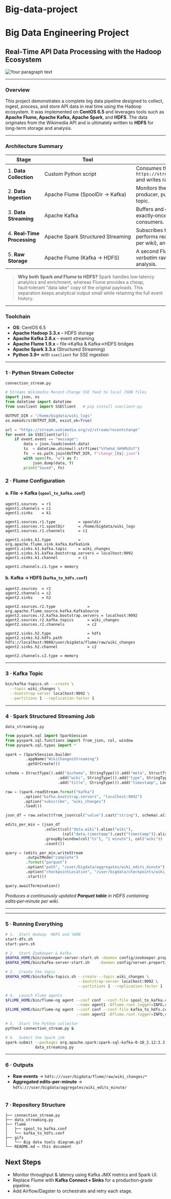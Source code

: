 # Big-data-project

# Big Data Engineering Project

## Real‑Time API Data Processing with the Hadoop Ecosystem


![Your paragraph text](https://github.com/user-attachments/assets/d789a20b-5c3b-4c84-850a-236ffe18b11e)

---

### Overview

This project demonstrates a complete big data pipeline designed to collect, ingest, process, and store API data in real time using the Hadoop ecosystem. It was implemented on **CentOS 6.5** and leverages tools such as **Apache Flume, Apache Kafka, Apache Spark**, and **HDFS**. The data originates from the Wikimedia API and is ultimately written to **HDFS** for long-term storage and analysis.

---

### Architecture Summary

| Stage                       | Tool                              | What Happens                                                                                                                                                            |
| --------------------------- | --------------------------------- | ----------------------------------------------------------------------------------------------------------------------------------------------------------------------- |
| 1. **Data Collection**      | Custom Python script              | Consumes the *Server‑Sent Events* (SSE) endpoint `https://stream.wikimedia.org/v2/stream/recentchange` and writes raw JSON files locally.                               |
| 2. **Data Ingestion**       | Apache Flume (SpoolDir → Kafka)   | Monitors the local JSON directory and acts as a Kafka producer, publishing each file to the `wiki_changes` topic.                                                       |
| 3. **Data Streaming**       | Apache Kafka                      | Buffers and distributes the live event stream; provides exactly‑once ordered delivery to downstream consumers.                                                          |
| 4. **Real‑Time Processing** | Apache Spark Structured Streaming | Subscribes to the `wiki_changes` topic, parses the JSON, performs real‑time aggregations (e.g., edits‑per‑minute per wiki), and writes the curated stream back to HDFS. |
| 5. **Raw Storage**          | Apache Flume (Kafka → HDFS)       | A second Flume agent tails Kafka and stores the *verbatim* raw events into HDFS for replay or deep analysis.                                                            |

> **Why both Spark *and* Flume to HDFS?**
> Spark handles low‑latency analytics and enrichment, whereas Flume provides a cheap, fault‑tolerant "data lake" copy of the original payloads. This separation keeps analytical output small while retaining the full event history.

---

### Toolchain

* **OS**: CentOS 6.5 
* **Apache Hadoop 3.3.x** – HDFS storage
* **Apache Kafka 2.8.x** – event streaming
* **Apache Flume 1.9.x** – file→Kafka & Kafka→HDFS bridges
* **Apache Spark 3.3.x** (Structured Streaming)
* **Python 3.9+** with `sseclient` for SSE ingestion

---

### 1 · Python Stream Collector

`connection_stream.py`

```python
# Streams Wikimedia Recent‑Change SSE feed to local JSON files
import json, os
from datetime import datetime
from sseclient import SSEClient   # pip install sseclient-py

OUTPUT_DIR = "/home/bigdata/wiki_logs"
os.makedirs(OUTPUT_DIR, exist_ok=True)

url = "https://stream.wikimedia.org/v2/stream/recentchange"
for event in SSEClient(url):
    if event.event == "message":
        data = json.loads(event.data)
        ts  = datetime.utcnow().strftime("%Y%m%d_%H%M%S%f")
        fn  = os.path.join(OUTPUT_DIR, f"change_{ts}.json")
        with open(fn, "w") as f:
            json.dump(data, f)
        print("Saved", fn)
```

### 2 · Flume Configuration

#### a. File → Kafka (`spool_to_kafka.conf`)

```properties
agent1.sources  = r1
agent1.channels = c1
agent1.sinks    = k1

agent1.sources.r1.type          = spooldir
agent1.sources.r1.spoolDir      = /home/bigdata/wiki_logs
agent1.sources.r1.channels      = c1

agent1.sinks.k1.type            = org.apache.flume.sink.kafka.KafkaSink
agent1.sinks.k1.kafka.topic     = wiki_changes
agent1.sinks.k1.kafka.bootstrap.servers = localhost:9092
agent1.sinks.k1.channel         = c1

agent1.channels.c1.type = memory
```

#### b. Kafka → HDFS (`kafka_to_hdfs.conf`)

```properties
agent2.sources  = r2
agent2.channels = c2
agent2.sinks    = h2

agent2.sources.r2.type              = org.apache.flume.source.kafka.KafkaSource
agent2.sources.r2.kafka.bootstrap.servers = localhost:9092
agent2.sources.r2.kafka.topics      = wiki_changes
agent2.sources.r2.channels          = c2

agent2.sinks.h2.type                = hdfs
agent2.sinks.h2.hdfs.path           = hdfs://localhost:9000/user/bigdata/flume/raw/wiki_changes
agent2.sinks.h2.channel             = c2

agent2.channels.c2.type = memory
```
---

### 3 · Kafka Topic

```bash
bin/kafka-topics.sh --create \
  --topic wiki_changes \
  --bootstrap-server localhost:9092 \
  --partitions 1 --replication-factor 1
```

---

### 4 · Spark Structured Streaming Job 

`data_streaming.py`

```python
from pyspark.sql import SparkSession
from pyspark.sql.functions import from_json, col, window
from pyspark.sql.types import *

spark = (SparkSession.builder
         .appName("WikiChangesStreaming")
         .getOrCreate())

schema = StructType().add("$schema", StringType()).add("meta", StructType())\
                       .add("wiki", StringType()).add("type", StringType())\
                       .add("title", StringType()).add("timestamp", LongType())

raw = (spark.readStream.format("kafka")
        .option("kafka.bootstrap.servers", "localhost:9092")
        .option("subscribe", "wiki_changes")
        .load())

json_df = raw.select(from_json(col("value").cast("string"), schema).alias("data"))

edits_per_min = (json_df
                 .select(col("data.wiki").alias("wiki"),
                         (col("data.timestamp").cast("timestamp")).alias("ts"))
                 .groupBy(window(col("ts"), "1 minute"), col("wiki"))
                 .count())

query = (edits_per_min.writeStream
         .outputMode("complete")
         .format("parquet")
         .option("path", "/user/bigdata/aggregates/wiki_edits_minute")
         .option("checkpointLocation", "/user/bigdata/checkpoints/wiki_edits_minute")
         .start())

query.awaitTermination()
```

*Produces a continuously updated **Parquet table** in HDFS containing *edits‑per‑minute per wiki*.*

---

---

### 5 · Running Everything

```bash
# 1.  Start Hadoop  HDFS and YARN
start-dfs.sh  
start-yarn.sh

# 2.  Start ZooKeeper & Kafka
$KAFKA_HOME/bin/zookeeper-server-start.sh -daemon config/zookeeper.properties
$KAFKA_HOME/bin/kafka-server-start.sh    -daemon config/server.properties

# 3.  Create the topic
$KAFKA_HOME/bin/kafka-topics.sh --create --topic wiki_changes \
                                --bootstrap-server localhost:9092 \
                                --partitions 1 --replication-factor 1

# 4.  Launch Flume agents
$FLUME_HOME/bin/flume-ng agent --conf conf --conf-file spool_to_kafka.conf \
                               --name agent1 -Dflume.root.logger=INFO,console &
$FLUME_HOME/bin/flume-ng agent --conf conf --conf-file kafka_to_hdfs.conf \
                               --name agent2 -Dflume.root.logger=INFO,console &

# 5.  Start the Python collector
python3 connection_stream.py &

# 6.  Submit the Spark job 
spark-submit --packages org.apache.spark:spark-sql-kafka-0-10_2.12:3.3.1 \
             data_streaming.py
```

---

### 6 · Outputs

* **Raw events** → `hdfs:///user/bigdata/flume/raw/wiki_changes/*`
* **Aggregated edits‑per‑minute** → `hdfs:///user/bigdata/aggregates/wiki_edits_minute/`
```

```
### 7 · Repository Structure 

```
├── connection_stream.py
├── data_streaming.py
├── flume
│   ├── spool_to_kafka.conf
│   └── kafka_to_hdfs.conf
├── gifs
│   └── Big data tools diagram.gif
└── README.md ← this document
```



## Next Steps

* Monitor throughput & latency using Kafka JMX metrics and Spark UI.
* Replace Flume with **Kafka Connect + Sinks** for a production‑grade pipeline.
* Add Airflow/Dagster to orchestrate and retry each stage.
